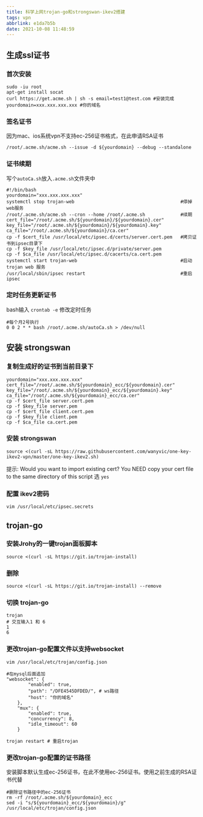 ```yaml
---
title: 科学上网trojan-go和strongswan-ikev2搭建
tags: vpn
abbrlink: e1da7b5b
date: 2021-10-08 11:48:59
---
```


## 生成ssl证书
### 首次安装
```
sudo -iu root
apt-get install socat
curl https://get.acme.sh | sh -s email=test1@test.com #安装完成
yourdomain=xxx.xxx.xxx.xxx #你的域名
```
### 签名证书
因为mac、ios系统vpn不支持ec-256证书格式，在此申请RSA证书
```
/root/.acme.sh/acme.sh --issue -d ${yourdomain} --debug --standalone
```
### 证书续期   
写个`autoCa.sh`放入`.acme.sh`文件夹中
```
#!/bin/bash   
yourdomain="xxx.xxx.xxx.xxx"
systemctl stop trojan-web                                       #停掉web服务
/root/.acme.sh/acme.sh --cron --home /root/.acme.sh             #续期
cert_file="/root/.acme.sh/${yourdomain}/${yourdomain}.cer"
key_file="/root/.acme.sh/${yourdomain}/${yourdomain}.key"
ca_file="/root/.acme.sh/${yourdomain}/ca.cer"
cp -f $cert_file /usr/local/etc/ipsec.d/certs/server.cert.pem   #拷贝证书到ipsec目录下
cp -f $key_file /usr/local/etc/ipsec.d/private/server.pem
cp -f $ca_file /usr/local/etc/ipsec.d/cacerts/ca.cert.pem
systemctl start trojan-web                                      #启动trojan web 服务
/usr/local/sbin/ipsec restart                                   #重启  ipsec
```
### 定时任务更新证书
bash输入 `crontab -e` 修改定时任务
```
#每个月2号执行
0 0 2 * * bash /root/.acme.sh/autoCa.sh > /dev/null
```


## 安装 strongswan  
### 复制生成好的证书到当前目录下
```
yourdomain="xxx.xxx.xxx.xxx"
cert_file="/root/.acme.sh/${yourdomain}_ecc/${yourdomain}.cer"
key_file="/root/.acme.sh/${yourdomain}_ecc/${yourdomain}.key"
ca_file="/root/.acme.sh/${yourdomain}_ecc/ca.cer"
cp -f $cert_file server.cert.pem
cp -f $key_file server.pem
cp -f $cert_file client.cert.pem
cp -f $key_file client.pem
cp -f $ca_file ca.cert.pem
```
### 安装 strongswan
```
source <(curl -sL https://raw.githubusercontent.com/wanyvic/one-key-ikev2-vpn/master/one-key-ikev2.sh)
```

提示: Would you want to import existing cert? You NEED copy your cert file to the same directory of this script 选 `yes`

### 配置 ikev2密码

```
vim /usr/local/etc/ipsec.secrets
```


## trojan-go
### 安装Jrohy的一键trojan面板脚本
```
source <(curl -sL https://git.io/trojan-install)
```
### 删除
```
source <(curl -sL https://git.io/trojan-install) --remove
```
### 切换 trojan-go
```
trojan
# 交互输入1 和 6
1
6
```
### 更改trojan-go配置文件以支持websocket


```
vim /usr/local/etc/trojan/config.json
``` 

```
#在mysql后面追加
"websocket": {
        "enabled": true,
        "path": "/DFE4545DFDED/", # ws路径
        "host": "你的域名"
    },
    "mux": {
        "enabled": true,
        "concurrency": 8,
        "idle_timeout": 60
    }
```

```
trojan restart # 重启trojan
```

### 更改trojan-go配置的证书路径
安装脚本默认生成ec-256证书，在此不使用ec-256证书。使用之前生成的RSA证书代替  
```
#删除证书路径中的ec-256证书
rm -rf /root/.acme.sh/${yourdomain}_ecc
sed -i "s/${yourdomain}_ecc/${yourdomain}/g" /usr/local/etc/trojan/config.json
```